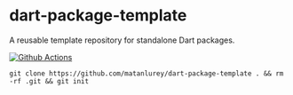 # dart-package-template

A reusable template repository for standalone Dart packages.

[![Github Actions](https://github.com/matanlurey/dart-package-template/actions/workflows/check.yaml/badge.svg)](https://github.com/matanlurey/dart-package-template/actions/workflows/check.yaml)
<!-- [![Coverage Status](https://coveralls.io/repos/github/matanlurey/dart-package-template/badge.svg?branch=main)](https://coveralls.io/github/matanlurey/dart-package-template?branch=main) -->

```shell
git clone https://github.com/matanlurey/dart-package-template . && rm -rf .git && git init
```
